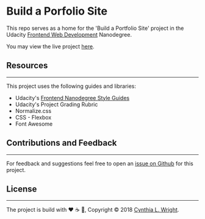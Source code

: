 # Build a Porfolio Site

This repo serves as a home for the 'Build a Portfolio Site' project in the Udacity [Frontend Web Development](https://www.udacity.com/course/front-end-web-developer-nanodegree--nd001) Nanodegree. 

You may view the live project [here](https://cynsdaemon.github.io/build-a-portfolio-site/). 

## Resources
--------

This project uses the following guides and libraries:

- Udacity's [Frontend Nanodegree Style Guides](https://github.com/udacity/frontend-nanodegree-styleguide)
- Udacity's Project Grading Rubric 
- Normalize.css
- CSS - Flexbox
- Font Awesome

 
## Contributions and Feedback
--------

For feedback and suggestions feel free to open an [issue on Github](https://github.com/cynsdaemon/build-a-portfolio-site/issues) for this project.


## License
--------

The project is build with :heart: :coffee: :musical_note:, Copyright © 2018 [Cynthia L. Wright](https//www.cynthialanel.com).


